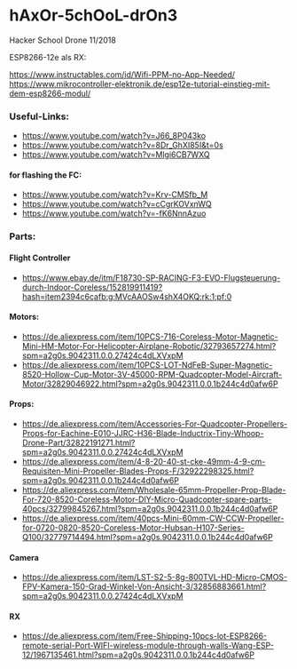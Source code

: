 # hAxOr-5chOoL-drOn3
Hacker School Drone 11/2018

ESP8266-12e als RX:


https://www.instructables.com/id/Wifi-PPM-no-App-Needed/
https://www.mikrocontroller-elektronik.de/esp12e-tutorial-einstieg-mit-dem-esp8266-modul/


### Useful-Links:
* https://www.youtube.com/watch?v=J66_8P043ko
* https://www.youtube.com/watch?v=8Dr_GhXI85I&t=0s
* https://www.youtube.com/watch?v=Mlgi6CB7WXQ
#### for flashing the FC:
* https://www.youtube.com/watch?v=Krv-CMSfb_M
* https://www.youtube.com/watch?v=cCgrKOVxnWQ
* https://www.youtube.com/watch?v=-fK6NnnAzuo

### Parts:

#### Flight Controller
* https://www.ebay.de/itm/F18730-SP-RACING-F3-EVO-Flugsteuerung-durch-Indoor-Coreless/152819911419?hash=item2394c6cafb:g:MVcAAOSw4shX4OKQ:rk:1:pf:0

#### Motors:
* https://de.aliexpress.com/item/10PCS-716-Coreless-Motor-Magnetic-Mini-HM-Motor-For-Helicopter-Airplane-Robotic/32793657274.html?spm=a2g0s.9042311.0.0.27424c4dLXVxpM
* https://de.aliexpress.com/item/10PCS-LOT-NdFeB-Super-Magnetic-8520-Hollow-Cup-Motor-3V-45000-RPM-Quadcopter-Model-Aircraft-Motor/32829046922.html?spm=a2g0s.9042311.0.0.1b244c4d0afw6P

#### Props:
* https://de.aliexpress.com/item/Accessories-For-Quadcopter-Propellers-Props-for-Eachine-E010-JJRC-H36-Blade-Inductrix-Tiny-Whoop-Drone-Part/32822191271.html?spm=a2g0s.9042311.0.0.27424c4dLXVxpM
* https://de.aliexpress.com/item/4-8-20-40-st-cke-49mm-4-9-cm-Requisiten-Mini-Propeller-Blades-Props-F/32922298325.html?spm=a2g0s.9042311.0.0.1b244c4d0afw6P
* https://de.aliexpress.com/item/Wholesale-65mm-Propeller-Prop-Blade-For-720-8520-Coreless-Motor-DIY-Micro-Quadcopter-spare-parts-40pcs/32799845267.html?spm=a2g0s.9042311.0.0.1b244c4d0afw6P
* https://de.aliexpress.com/item/40pcs-Mini-60mm-CW-CCW-Propeller-for-0720-0820-8520-Coreless-Motor-Hubsan-H107-Series-Q100/32779714494.html?spm=a2g0s.9042311.0.0.1b244c4d0afw6P

#### Camera
* https://de.aliexpress.com/item/LST-S2-5-8g-800TVL-HD-Micro-CMOS-FPV-Kamera-150-Grad-Winkel-Von-Ansicht-3/32856883661.html?spm=a2g0s.9042311.0.0.27424c4dLXVxpM

#### RX
* https://de.aliexpress.com/item/Free-Shipping-10pcs-lot-ESP8266-remote-serial-Port-WIFI-wireless-module-through-walls-Wang-ESP-12/1967135461.html?spm=a2g0s.9042311.0.0.1b244c4d0afw6P
